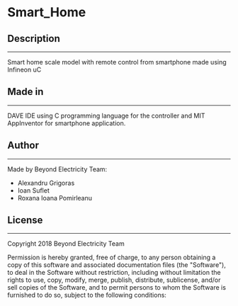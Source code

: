 # Smart_Home

## Description
---
Smart home scale model with remote control from smartphone made using Infineon uC

## Made in
---
DAVE IDE using C programming language for the controller and MIT AppInventor for smartphone application.

## Author
---
Made by Beyond Electricity Team:
 * Alexandru Grigoras
 * Ioan Suflet
 * Roxana Ioana Pomirleanu

## License
---
Copyright 2018 Beyond Electricity Team

Permission is hereby granted, free of charge, to any person obtaining a copy of this software and associated documentation files (the "Software"), to deal in the Software without restriction, including without limitation the rights to use, copy, modify, merge, publish, distribute, sublicense, and/or sell copies of the Software, and to permit persons to whom the Software is furnished to do so, subject to the following conditions: